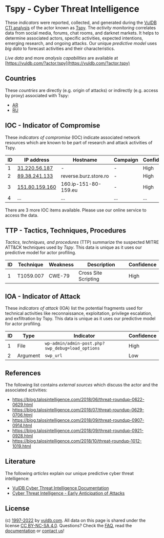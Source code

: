 # Tspy - Cyber Threat Intelligence

These _indicators_ were reported, collected, and generated during the [VulDB CTI analysis](https://vuldb.com/?kb.cti) of the actor known as [Tspy](https://vuldb.com/?actor.tspy). The _activity monitoring_ correlates data from social media, forums, chat rooms, and darknet markets. It helps to determine associated actors, specific activities, expected intentions, emerging research, and ongoing attacks. Our unique _predictive model_ uses _big data_ to forecast activities and their characteristics.

_Live data_ and more _analysis capabilities_ are available at [https://vuldb.com/?actor.tspy](https://vuldb.com/?actor.tspy)

## Countries

These _countries_ are directly (e.g. origin of attacks) or indirectly (e.g. access by proxy) associated with Tspy:

* [AR](https://vuldb.com/?country.ar)
* [RU](https://vuldb.com/?country.ru)

## IOC - Indicator of Compromise

These _indicators of compromise_ (IOC) indicate associated network resources which are known to be part of research and attack activities of Tspy.

ID | IP address | Hostname | Campaign | Confidence
-- | ---------- | -------- | -------- | ----------
1 | [31.220.56.187](https://vuldb.com/?ip.31.220.56.187) | - | - | High
2 | [89.38.241.133](https://vuldb.com/?ip.89.38.241.133) | reverse.burz.store.ro | - | High
3 | [151.80.159.160](https://vuldb.com/?ip.151.80.159.160) | 160.ip-151-80-159.eu | - | High
4 | ... | ... | ... | ...

There are 3 more IOC items available. Please use our online service to access the data.

## TTP - Tactics, Techniques, Procedures

_Tactics, techniques, and procedures_ (TTP) summarize the suspected MITRE ATT&CK techniques used by _Tspy_. This data is unique as it uses our predictive model for actor profiling.

ID | Technique | Weakness | Description | Confidence
-- | --------- | -------- | ----------- | ----------
1 | T1059.007 | CWE-79 | Cross Site Scripting | High

## IOA - Indicator of Attack

These _indicators of attack_ (IOA) list the potential fragments used for technical activities like reconnaissance, exploitation, privilege escalation, and exfiltration by Tspy. This data is unique as it uses our predictive model for actor profiling.

ID | Type | Indicator | Confidence
-- | ---- | --------- | ----------
1 | File | `wp-admin/admin-post.php?swp_debug=load_options` | High
2 | Argument | `swp_url` | Low

## References

The following list contains _external sources_ which discuss the actor and the associated activities:

* https://blog.talosintelligence.com/2018/06/threat-roundup-0622-0629.html
* https://blog.talosintelligence.com/2018/07/threat-roundup-0629-0706.html
* https://blog.talosintelligence.com/2018/09/threat-roundup-0907-0914.html
* https://blog.talosintelligence.com/2018/09/threat-roundup-0921-0928.html
* https://blog.talosintelligence.com/2018/10/threat-roundup-1012-1019.html

## Literature

The following _articles_ explain our unique predictive cyber threat intelligence:

* [VulDB Cyber Threat Intelligence Documentation](https://vuldb.com/?kb.cti)
* [Cyber Threat Intelligence - Early Anticipation of Attacks](https://www.scip.ch/en/?labs.20201022)

## License

(c) [1997-2022](https://vuldb.com/?kb.changelog) by [vuldb.com](https://vuldb.com/?kb.about). All data on this page is shared under the license [CC BY-NC-SA 4.0](https://creativecommons.org/licenses/by-nc-sa/4.0/). Questions? Check the [FAQ](https://vuldb.com/?kb.faq), read the [documentation](https://vuldb.com/?kb) or [contact us](https://vuldb.com/?contact)!
